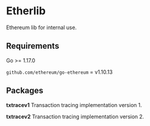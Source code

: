 Etherlib
=========

Ethereum lib for internal use.

Requirements
------------

Go >= 1.17.0

`github.com/ethereum/go-ethereum` = v1.10.13

Packages
------------

**txtracev1** Transaction tracing implementation version 1.

**txtracev2** Transaction tracing implementation version 2. 
